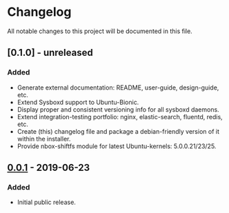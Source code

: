 # Changelog
All notable changes to this project will be documented in this file.

## [0.1.0] - unreleased
### Added
  * Generate external documentation: README, user-guide, design-guide, etc.
  * Extend Sysboxd support to Ubuntu-Bionic.
  * Display proper and consistent versioning info for all sysboxd daemons.
  * Extend integration-testing portfolio: nginx, elastic-search, fluentd, redis, etc.
  * Create (this) changelog file and package a debian-friendly version of it within the installer.
  * Provide nbox-shiftfs module for latest Ubuntu-kernels: 5.0.0.21/23/25.

## [0.0.1] - 2019-06-23
### Added
  * Initial public release.

[0.0.1]: https://github.com/nestybox/sysboxd-external/releases/tag/v0.0.1
